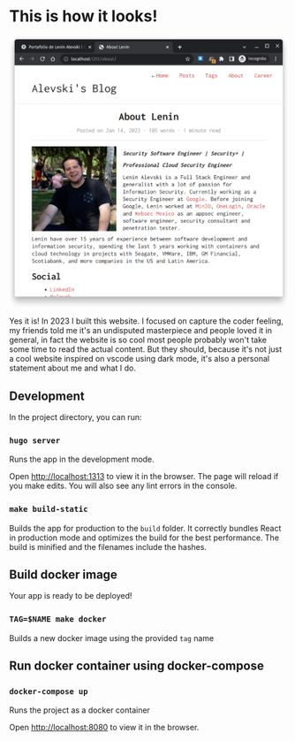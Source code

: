 # This is how it looks!

![website.png](./resources/_gen/images/website.png)

Yes it is! In 2023 I built this website. I focused on capture the coder feeling, my friends told me it's an undisputed masterpiece and people loved it in general, in fact the website is so cool most people probably won't take some time to read the actual content. But they should, because it's not just a cool website inspired on vscode using dark mode, it's also a personal statement about me and what I do.

## Development

In the project directory, you can run:

### `hugo server`

Runs the app in the development mode.

Open [http://localhost:1313](http://localhost:1313) to view it in the browser. The page will reload if you make edits. You will also see any lint errors in the console.

### `make build-static`

Builds the app for production to the `build` folder. It correctly bundles React in production mode and optimizes the build for the best performance. The build is minified and the filenames include the hashes.

## Build docker image

Your app is ready to be deployed!

### `TAG=$NAME make docker`

Builds a new docker image using the provided `tag` name

## Run docker container using docker-compose

### `docker-compose up`

Runs the project as a docker container

Open [http://localhost:8080](http://localhost:8080) to view it in the browser.
